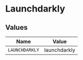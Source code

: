 # Launchdarkly


## Values

| Name           | Value          |
| -------------- | -------------- |
| `LAUNCHDARKLY` | launchdarkly   |